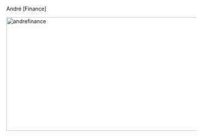 André [Finance]


<img width="2096" height="300" alt="andrefinance" src="https://github.com/user-attachments/assets/bc1b5158-8211-4637-84df-9b5eb38f084e" />
